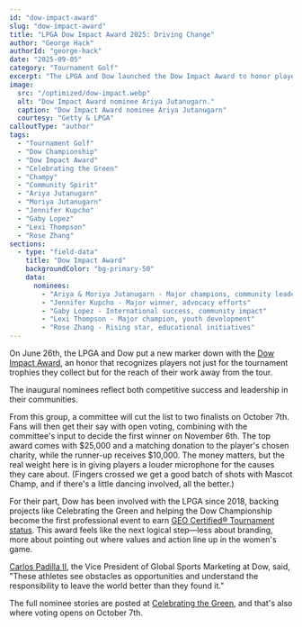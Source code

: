 ```yaml
---
id: "dow-impact-award"
slug: "dow-impact-award"
title: "LPGA Dow Impact Award 2025: Driving Change"
author: "George Hack"
authorId: "george-hack"
date: "2025-09-05"
category: "Tournament Golf"
excerpt: "The LPGA and Dow launched the Dow Impact Award to honor players not only for on-course success but for their influence off it. Five nominees—Ariya and Moriya Jutanugarn, Jennifer Kupcho, Gaby Lopez, Lexi Thompson, and Rose Zhang—are in the running, with fans helping decide the first winner this November."
image:
  src: "/optimized/dow-impact.webp"
  alt: "Dow Impact Award nominee Ariya Jutanugarn."
  caption: "Dow Impact Award nominee Ariya Jutanugarn"
  courtesy: "Getty & LPGA"
calloutType: "author"
tags:
  - "Tournament Golf"
  - "Dow Championship"
  - "Dow Impact Award"
  - "Celebrating the Green"
  - "Champy"
  - "Community Spirit"
  - "Ariya Jutanugarn"
  - "Moriya Jutanugarn"
  - "Jennifer Kupcho"
  - "Gaby Lopez"
  - "Lexi Thompson"
  - "Rose Zhang"
sections:
  - type: "field-data"
    title: "Dow Impact Award"
    backgroundColor: "bg-primary-50"
    data:
      nominees:
        - "Ariya & Moriya Jutanugarn - Major champions, community leadership and charitable work"
        - "Jennifer Kupcho - Major winner, advocacy efforts"
        - "Gaby Lopez - International success, community impact"
        - "Lexi Thompson - Major champion, youth development"
        - "Rose Zhang - Rising star, educational initiatives"
---
```


On June 26th, the LPGA and Dow put a new marker down with the [Dow Impact Award](https://corporate.dow.com/en-us/collaborations/dow-sports/sports-partnerships.html), an honor that recognizes players not just for the tournament trophies they collect but for the reach of their work away from the tour.

The inaugural nominees reflect both competitive success and leadership in their communities.

From this group, a committee will cut the list to two finalists on October 7th. Fans will then get their say with open voting, combining with the committee's input to decide the first winner on November 6th. The top award comes with $25,000 and a matching donation to the player's chosen charity, while the runner-up receives $10,000. The money matters, but the real weight here is in giving players a louder microphone for the causes they care about. (Fingers crossed we get a good batch of shots with Mascot Champ, and if there's a little dancing involved, all the better.)

For their part, Dow has been involved with the LPGA since 2018, backing projects like Celebrating the Green and helping the Dow Championship become the first professional event to earn [GEO Certified® Tournament status](https://sustainable.golf/about/certification/). This award feels like the next logical step—less about branding, more about pointing out where values and action line up in the women's game.

[Carlos Padilla II](https://www.linkedin.com/in/cpadilla2/), the Vice President of Global Sports Marketing at Dow, said, "These athletes see obstacles as opportunities and understand the responsibility to leave the world better than they found it."

The full nominee stories are posted at [Celebrating the Green](https://www.lpga.com/news/celebrating-the-green), and that's also where voting opens on October 7th.
